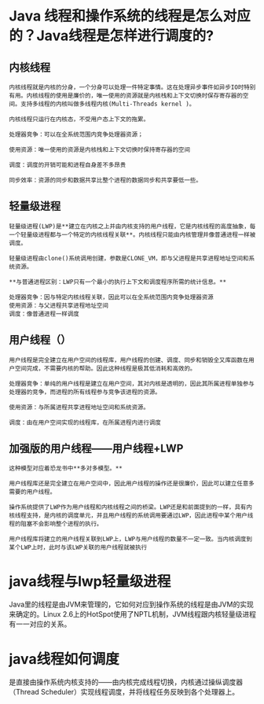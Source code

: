 # Java 线程和操作系统的线程是怎么对应的？Java线程是怎样进行调度的?


## 内核线程

    内核线程就是内核的分身，一个分身可以处理一件特定事情。这在处理异步事件如异步IO时特别有用。内核线程的使用是廉价的，唯一使用的资源就是内核栈和上下文切换时保存寄存器的空间。支持多线程的内核叫做多线程内核(Multi-Threads kernel )。
    
    内核线程只运行在内核态，不受用户态上下文的拖累。
    
    处理器竞争：可以在全系统范围内竞争处理器资源；
    
    使用资源：唯一使用的资源是内核栈和上下文切换时保持寄存器的空间
    
    调度：调度的开销可能和进程自身差不多昂贵
    
    同步效率：资源的同步和数据共享比整个进程的数据同步和共享要低一些。

    
    
## 轻量级进程

    轻量级进程(LWP)是**建立在内核之上并由内核支持的用户线程，它是内核线程的高度抽象，每一个轻量级进程都与一个特定的内核线程关联**。内核线程只能由内核管理并像普通进程一样被调度。

    轻量级进程由clone()系统调用创建，参数是CLONE_VM，即与父进程是共享进程地址空间和系统资源。

    **与普通进程区别：LWP只有一个最小的执行上下文和调度程序所需的统计信息。**

    处理器竞争：因与特定内核线程关联，因此可以在全系统范围内竞争处理器资源
    使用资源：与父进程共享进程地址空间
    调度：像普通进程一样调度
    
    
## 用户线程（）
    用户线程是完全建立在用户空间的线程库，用户线程的创建、调度、同步和销毁全又库函数在用户空间完成，不需要内核的帮助。因此这种线程是极其低消耗和高效的。

    处理器竞争：单纯的用户线程是建立在用户空间，其对内核是透明的，因此其所属进程单独参与处理器的竞争，而进程的所有线程参与竞争该进程的资源。
    
    使用资源：与所属进程共享进程地址空间和系统资源。
    
    调度：由在用户空间实现的线程库，在所属进程内进行调度
    
## 加强版的用户线程——用户线程+LWP
    这种模型对应着恐龙书中**多对多模型。**

    用户线程库还是完全建立在用户空间中，因此用户线程的操作还是很廉价，因此可以建立任意多需要的用户线程。

    操作系统提供了LWP作为用户线程和内核线程之间的桥梁。LWP还是和前面提到的一样，具有内核线程支持，是内核的调度单元，并且用户线程的系统调用要通过LWP，因此进程中某个用户线程的阻塞不会影响整个进程的执行。

    用户线程库将建立的用户线程关联到LWP上，LWP与用户线程的数量不一定一致。当内核调度到某个LWP上时，此时与该LWP关联的用户线程就被执行
    
# java线程与lwp轻量级进程

  Java里的线程是由JVM来管理的，它如何对应到操作系统的线程是由JVM的实现来确定的。Linux 2.6上的HotSpot使用了NPTL机制，JVM线程跟内核轻量级进程有一一对应的关系。
  
# java线程如何调度

  是直接由操作系统内核支持的——由内核完成线程切换，内核通过操纵调度器（Thread Scheduler）实现线程调度，并将线程任务反映到各个处理器上。

    
    
